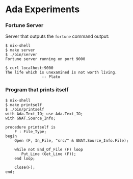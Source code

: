 # Ada Experiments

### Fortune Server

Server that outputs the `fortune` command output:

```console
$ nix-shell
$ make server
$ ./bin/server
Fortune server running on port 9000

$ curl localhost:9000
The life which is unexamined is not worth living.
                -- Plato
```

### Program that prints itself

```console
$ nix-shell
$ make printself
$ ./bin/printself
with Ada.Text_IO; use Ada.Text_IO;
with GNAT.Source_Info;

procedure printself is
    F : File_Type;
begin
    Open (F, In_File, "src/" & GNAT.Source_Info.File);

    while not End_Of_File (F) loop
       Put_Line (Get_Line (F));
    end loop;

    Close(F);
end;
```
